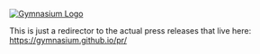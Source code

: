 [![Gymnasium Logo](http://gymnasium.github.io/assets/GYM-logo.svg)](http://thegymnasium.com)

This is just a redirector to the actual press releases that live here: https://gymnasium.github.io/pr/

